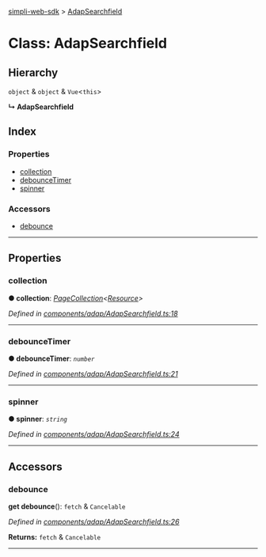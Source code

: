 [simpli-web-sdk](../README.md) > [AdapSearchfield](../classes/adapsearchfield.md)

# Class: AdapSearchfield

## Hierarchy

 `object` & `object` & `Vue`<`this`>

**↳ AdapSearchfield**

## Index

### Properties

* [collection](adapsearchfield.md#collection)
* [debounceTimer](adapsearchfield.md#debouncetimer)
* [spinner](adapsearchfield.md#spinner)

### Accessors

* [debounce](adapsearchfield.md#debounce)

---

## Properties

<a id="collection"></a>

###  collection

**● collection**: *[PageCollection](pagecollection.md)<[Resource](resource.md)>*

*Defined in [components/adap/AdapSearchfield.ts:18](https://github.com/simplitech/simpli-web-sdk/blob/77f6425/src/components/adap/AdapSearchfield.ts#L18)*

___
<a id="debouncetimer"></a>

###  debounceTimer

**● debounceTimer**: *`number`*

*Defined in [components/adap/AdapSearchfield.ts:21](https://github.com/simplitech/simpli-web-sdk/blob/77f6425/src/components/adap/AdapSearchfield.ts#L21)*

___
<a id="spinner"></a>

###  spinner

**● spinner**: *`string`*

*Defined in [components/adap/AdapSearchfield.ts:24](https://github.com/simplitech/simpli-web-sdk/blob/77f6425/src/components/adap/AdapSearchfield.ts#L24)*

___

## Accessors

<a id="debounce"></a>

###  debounce

**get debounce**(): `fetch` & `Cancelable`

*Defined in [components/adap/AdapSearchfield.ts:26](https://github.com/simplitech/simpli-web-sdk/blob/77f6425/src/components/adap/AdapSearchfield.ts#L26)*

**Returns:** `fetch` & `Cancelable`

___

